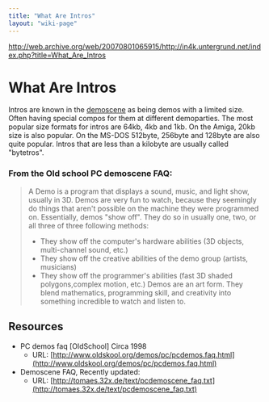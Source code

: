 ```yaml
---
title: "What Are Intros"
layout: "wiki-page"
---
```


http://web.archive.org/web/20070801065915/http://in4k.untergrund.net/index.php?title=What_Are_Intros

# What Are Intros

Intros are known in the [demoscene](demoscene) as being demos with a limited size. Often having special compos for them at different demoparties. The most popular size formats for intros are 64kb, 4kb and 1kb. On the Amiga, 20kb size is also popular. On the MS-DOS 512byte, 256byte and 128byte are also quite popular. Intros that are less than a kilobyte are usually called "bytetros".

### From the Old school PC demoscene FAQ:

> A Demo is a program that displays a sound, music, and light show, usually in 3D. Demos are very fun to watch, because they seemingly do things that aren't possible on the machine they were programmed on.
> Essentially, demos "show off". They do so in usually one, two, or all three of three following methods:
> * They show off the computer's hardware abilities (3D objects, multi-channel sound, etc.)
> * They show off the creative abilities of the demo group (artists, musicians)
> * They show off the programmer's abilities (fast 3D shaded polygons,complex motion, etc.)
> Demos are an art form. They blend mathematics, programming skill, and creativity into something incredible to watch and listen to.

## Resources
* PC demos faq [OldSchool] Circa 1998
    * URL: [http://www.oldskool.org/demos/pc/pcdemos.faq.html](http://www.oldskool.org/demos/pc/pcdemos.faq.html)
* Demoscene FAQ, Recently updated:
    * URL: [http://tomaes.32x.de/text/pcdemoscene_faq.txt](http://tomaes.32x.de/text/pcdemoscene_faq.txt)
